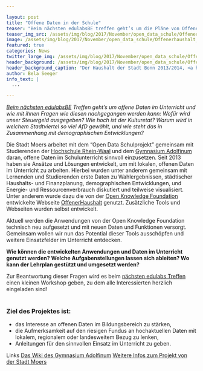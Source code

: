 ```yaml
---

layout: post
title: "Offene Daten in der Schule"
teaser: "Beim nächsten edulabsBE treffen geht’s um die Pläne von OffenerHaushalt und offene Daten im Unterricht."
teaser_img_src: /assets/img/blog/2017/November/open_data_schule/Offenerhaushalt_Bonn_twitter.png
image: /assets/img/blog/2017/November/open_data_schule/Offenerhaushalt_Bonn_twitter.png
featured: true
categories: News
twitter_large_img: /assets/img/blog/2017/November/open_data_schule/Offenerhaushalt_Bonn_twitter.png
header_background: /assets/img/blog/2017/November/open_data_schule/Offenerhaushalt_Bonn.png
header_background_caption: "Der Haushalt der Stadt Bonn 2013/2014, <a href='https://ogdcockpit.bonn.de/index.php/Offenerhaushalt_Bonn'>visualisiert</a> mit OffenerHaushalt. Lizenz: <a href='https://creativecommons.org/licenses/by-nc-sa/3.0/'>CC BY-NC-SA 3.0</a>"
author: Bela Seeger
info_text: |
  ...

---
```


*[Beim nächsten edulabsBE](https://www.meetup.com/edulabsBE/events/245103427/) Treffen geht’s um offene Daten im Unterricht und wie mit ihnen Fragen wie diesen nachgegangen werden kann: Wofür wird unser Steuergeld ausgegeben? Wie hoch ist der Kulturetat? Warum wird in welchem Stadtviertel so viel AfD gewählt, und wie steht das in Zusammenhang mit demographischen Entwicklungen?* 

Die Stadt Moers arbeitet mit dem “Open Data Schulprojekt” gemeinsam mit Studierenden der [Hochschule Rhein-Waal](http://www.hochschule-rhein-waal.de/) und dem [Gymnasium Adolfinum](http://www.adolfinum.de/) daran, offene Daten im Schulunterricht  sinnvoll einzusetzen.  Seit 2013 haben sie Ansätze und Lösungen entwickelt, um mit lokalen, offenen Daten im Unterricht zu arbeiten. Hierbei wurden unter anderem gemeinsam mit Lernenden und Studierenden erste Daten zu Wahlergebnissen, städtischer Haushalts- und Finanzplanung, demographischen Entwicklungen, und Energie- und Ressourcenverbrauch diskutiert und teilweise visualisiert. Unter anderem wurde dazu die von der [Open Knowledge Foundation](https://okfn.de/) entwickelte Webseite [OffenerHaushalt](https://offenerhaushalt.de/) genutzt. Zusätzliche Tools und Webseiten wurden selbst entwickelt.

Aktuell werden die Anwendungen von der Open Knowledge Foundation technisch neu aufgesetzt und mit neuen Daten und Funktionen versorgt. Gemeinsam wollen wir nun das Potential dieser Tools ausschöpfen und weitere Einsatzfelder im Unterricht entdecken. 

**Wie können die entwickelten Anwendungen und Daten im Unterricht genutzt werden? Welche Aufgabenstellungen lassen sich ableiten? Wo kann der Lehrplan gestützt und umgesetzt werden?** 

Zur Beantwortung dieser Fragen wird es beim [nächsten edulabs Treffen](https://www.meetup.com/edulabsBE/events/245103427/) einen kleinen Workshop geben, zu dem alle Interessierten herzlich eingeladen sind!<br><br>

### Ziel des Projektes ist:

* das Interesse an offenen Daten im Bildungsbereich zu stärken,
* die Aufmerksamkeit auf den riesigen Fundus an hochaktuellen Daten mit lokalem, regionalem oder landesweitem Bezug zu lenken, 
* Anleitungen für den sinnvollen Einsatz im Unterricht zu geben.

<p class="link-list">
<span class="link-list-headline">Links</span>
<a class="external-link" href="http://wikifinum.zum.de/wiki/Open-Data" target="_blank">Das Wiki des Gymnasium Adolfinum</a>
<a class="external-link" href="https://www.moers.de/de/rathaus/projekt-open-data-und-schule/" target="_blank">Weitere Infos zum Projekt von der Stadt Moers</a>
</p>